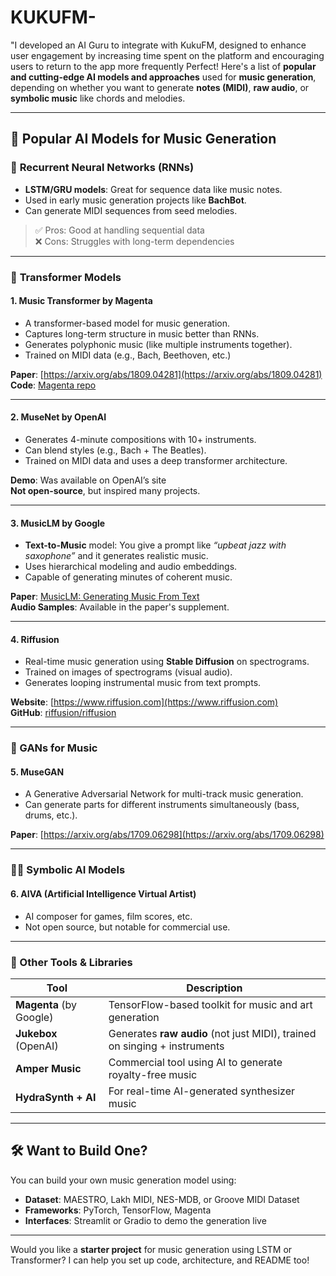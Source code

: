 # KUKUFM-
"I developed an AI Guru to integrate with KukuFM, designed to enhance user engagement by increasing time spent on the platform and encouraging users to return to the app more frequently
Perfect! Here's a list of **popular and cutting-edge AI models and approaches** used for **music generation**, depending on whether you want to generate **notes (MIDI)**, **raw audio**, or **symbolic music** like chords and melodies.

---

## 🎵 Popular AI Models for Music Generation

### 🔁 **Recurrent Neural Networks (RNNs)**
- **LSTM/GRU models**: Great for sequence data like music notes.
- Used in early music generation projects like **BachBot**.
- Can generate MIDI sequences from seed melodies.

> ✅ Pros: Good at handling sequential data  
> ❌ Cons: Struggles with long-term dependencies

---

### 🎼 **Transformer Models**
#### 1. **Music Transformer** by Magenta
- A transformer-based model for music generation.
- Captures long-term structure in music better than RNNs.
- Generates polyphonic music (like multiple instruments together).
- Trained on MIDI data (e.g., Bach, Beethoven, etc.)

**Paper**: [https://arxiv.org/abs/1809.04281](https://arxiv.org/abs/1809.04281)  
**Code**: [Magenta repo](https://github.com/magenta/magenta)

---

#### 2. **MuseNet** by OpenAI
- Generates 4-minute compositions with 10+ instruments.
- Can blend styles (e.g., Bach + The Beatles).
- Trained on MIDI data and uses a deep transformer architecture.

**Demo**: Was available on OpenAI’s site  
**Not open-source**, but inspired many projects.

---

#### 3. **MusicLM** by Google
- **Text-to-Music** model: You give a prompt like *“upbeat jazz with saxophone”* and it generates realistic music.
- Uses hierarchical modeling and audio embeddings.
- Capable of generating minutes of coherent music.

**Paper**: [MusicLM: Generating Music From Text](https://arxiv.org/abs/2301.11325)  
**Audio Samples**: Available in the paper's supplement.

---

#### 4. **Riffusion**
- Real-time music generation using **Stable Diffusion** on spectrograms.
- Trained on images of spectrograms (visual audio).
- Generates looping instrumental music from text prompts.

**Website**: [https://www.riffusion.com](https://www.riffusion.com)  
**GitHub**: [riffusion/riffusion](https://github.com/riffusion/riffusion)

---

### 🧠 GANs for Music
#### 5. **MuseGAN**
- A Generative Adversarial Network for multi-track music generation.
- Can generate parts for different instruments simultaneously (bass, drums, etc.).

**Paper**: [https://arxiv.org/abs/1709.06298](https://arxiv.org/abs/1709.06298)

---

### 🧑‍🎤 Symbolic AI Models
#### 6. **AIVA (Artificial Intelligence Virtual Artist)**
- AI composer for games, film scores, etc.
- Not open source, but notable for commercial use.

---

### 🧩 Other Tools & Libraries

| Tool         | Description |
|--------------|-------------|
| **Magenta** (by Google) | TensorFlow-based toolkit for music and art generation |
| **Jukebox** (OpenAI)    | Generates **raw audio** (not just MIDI), trained on singing + instruments |
| **Amper Music**         | Commercial tool using AI to generate royalty-free music |
| **HydraSynth + AI**     | For real-time AI-generated synthesizer music |

---

## 🛠️ Want to Build One?

You can build your own music generation model using:
- **Dataset**: MAESTRO, Lakh MIDI, NES-MDB, or Groove MIDI Dataset
- **Frameworks**: PyTorch, TensorFlow, Magenta
- **Interfaces**: Streamlit or Gradio to demo the generation live

---

Would you like a **starter project** for music generation using LSTM or Transformer? I can help you set up code, architecture, and README too!
